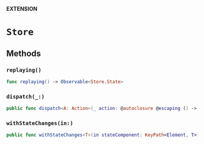 **EXTENSION**

# `Store`

## Methods
### `replaying()`

```swift
func replaying() -> Observable<Store.State>
```

### `dispatch(_:)`

```swift
public func dispatch<A: Action>(_ action: @autoclosure @escaping () -> A) -> Observable<Store.State>
```

### `withStateChanges(in:)`

```swift
public func withStateChanges<T>(in stateComponent: KeyPath<Element, T>) -> Observable<T>
```
